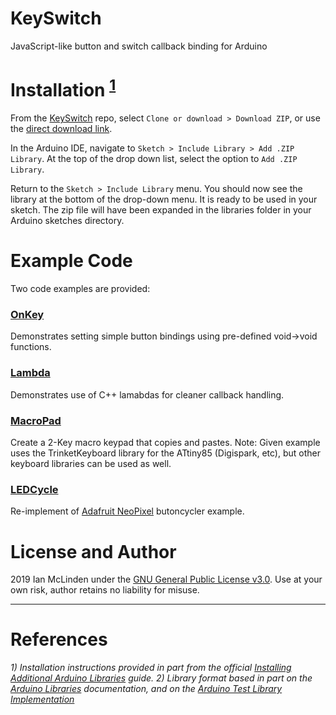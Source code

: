 # KeySwitch
JavaScript-like button and switch callback binding for Arduino

# Installation <sup>[1](#references)</sup>
From the [KeySwitch](https://github.com/ianmclinden/KeySwitch) repo, select `Clone or download > Download ZIP`, or use the [direct download link](https://github.com/ianmclinden/KeySwitch/archive/master.zip).

In the Arduino IDE, navigate to `Sketch > Include Library > Add .ZIP Library`. At the top of the drop down list, select the option to `Add .ZIP Library`.  

Return to the `Sketch > Include Library` menu. You should now see the library at the bottom of the drop-down menu. It is ready to be used in your sketch. The zip file will have been expanded in the libraries folder in your Arduino sketches directory.


# Example Code
Two code examples are provided: 

### [OnKey](https://github.com/ianmclinden/KeySwitch/blob/master/examples/OnKey/OnKey.ino)
Demonstrates setting simple button bindings using pre-defined void->void functions.

### [Lambda](https://github.com/ianmclinden/KeySwitch/blob/master/examples/Lambda/Lambda.ino)
Demonstrates use of C++ lamabdas for cleaner callback handling.

### [MacroPad](https://github.com/ianmclinden/KeySwitch/blob/master/examples/MacroPad/MacroPad.ino)
Create a 2-Key macro keypad that copies and pastes.
Note: Given example uses the TrinketKeyboard library for the ATtiny85 (Digispark, etc), but other keyboard libraries can be used as well.

### [LEDCycle](https://github.com/ianmclinden/KeySwitch/blob/master/examples/LEDCycle/LEDCycle.ino)
Re-implement of [Adafruit NeoPixel](https://github.com/adafruit/Adafruit_NeoPixel) butoncycler example.


# License and Author
2019 Ian McLinden under the [GNU General Public License v3.0](/LICENSE).
Use at your own risk, author retains no liability for misuse.

---
# References
*1) Installation instructions provided in part from the official [Installing Additional Arduino Libraries](https://www.arduino.cc/en/Guide/Libraries) guide.*
*2) Library format based in part on the [Arduino Libraries](https://www.arduino.cc/en/hacking/libraries) documentation, and on the [Arduino Test Library Implementation](https://www.arduino.cc/en/uploads/Hacking/Test.zip)*
